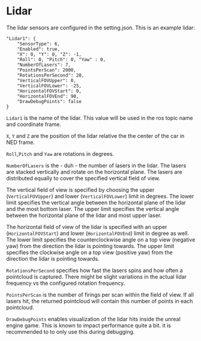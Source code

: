 # Lidar

The lidar sensors are configured in the setting.json.
This is an example lidar:

```
"Lidar1": {
    "SensorType": 6,
    "Enabled": true,
    "X": 0, "Y": 0, "Z": -1,
    "Roll": 0, "Pitch": 0, "Yaw" : 0,
    "NumberOfLasers": 7,
    "PointsPerScan": 2000,
    "RotationsPerSecond": 20,
    "VerticalFOVUpper": 0,
    "VerticalFOVLower": -25,
    "HorizontalFOVStart": 0,
    "HorizontalFOVEnd": 90,
    "DrawDebugPoints": false
}
```

`Lidar1` is the name of the lidar. This value will be used in the ros topic name and coordinate frame.

`X`, `Y` and `Z` are the position of the lidar relative the the center of the car in NED frame.

`Roll`,`Pitch` and `Yaw` are rotations in degrees.

`NumberOfLasers` is the - duh - the number of lasers in the lidar.
The lasers are stacked vertically and rotate on the horizontal plane. 
The lasers are distributed equally to cover the specified vertical field of view.

The vertical field of view is specified by choosing the upper (`VerticalFOVUpper`) and lower (`VerticalFOVLower`) limit in degrees. 
The lower limit specifies the vertical angle between the horizontal plane of the lidar and the most bottom laser. 
The upper limit specifies the vertical angle between the horizontal plane of the lidar and most upper laser. 

The horizontal field of view of the lidar is specified with an upper (`HorizontalFOVStart`) and lower (`HorizontalFOVEnd`) limit in degree as well.
The lower limit specifies the counterclockwise angle on a top view (negative yaw) from the direction the lidar is pointing towards.
The upper limit specifies the clockwise angle on a top view (positive yaw) from the direction the lidar is pointing towards. 

`RotationsPerSecond` specifies how fast the lasers spins and how often a pointcloud is captured.
There might be slight variations in the actual lidar frequency vs the configured rotation frequency.

`PointsPerScan` is the number of firings per scan within the field of view.
If all lasers hit, the returned pointcloud will contain this number of points in each pointcloud.

`DrawDebugPoints` enables visualization of the lidar hits inside the unreal engine game.
This is known to impact performance quite a bit. 
it is recommended to to only use this during debugging.